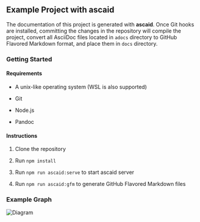 <div id="header">

</div>

<div id="content">

<div class="sect1">

## Example Project with ascaid

<div class="sectionbody">

<div class="paragraph">

The documentation of this project is generated with **ascaid**. Once Git hooks are installed, committing the changes in the repository will compile the project, convert all AsciiDoc files located in `adocs` directory to GitHub Flavored Markdown format, and place them in `docs` directory.

</div>

<div class="sect2">

### Getting Started

<div class="sect3">

#### Requirements

<div class="ulist">

- A unix-like operating system (WSL is also supported)

- Git

- Node.js

- Pandoc

</div>

</div>

<div class="sect3">

#### Instructions

<div class="olist arabic">

1.  Clone the repository

2.  Run `npm install`

3.  Run `npm run ascaid:serve` to start ascaid server

4.  Run `npm run ascaid:gfm` to generate GitHub Flavored Markdown files

</div>

</div>

</div>

<div class="sect2">

### Example Graph

<div class="imageblock kroki">

<div class="content">

![Diagram](https://kroki.io/graphviz/svg/eNpLyUwvSizIUHBXqOZSUPBIzcnJ17ULzy_KSeGqBQCEzQka)

</div>

</div>

</div>

</div>

</div>

</div>
